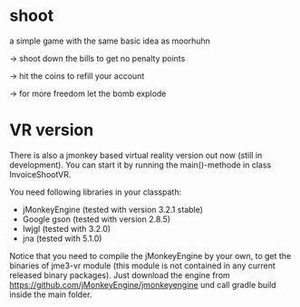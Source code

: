 # shoot
a simple game with the same basic idea as moorhuhn

-> shoot down the bills to get no penalty points

-> hit the coins to refill your account

-> for more freedom let the bomb explode

# VR version

There is also a jmonkey based virtual reality version out now (still in development).
You can start it by running the main()-methode in class InvoiceShootVR.

You need following libraries in your classpath:
- jMonkeyEngine (tested with version 3.2.1 stable)
- Google gson (tested with version 2.8.5)
- lwjgl (tested with 3.2.0)
- jna (tested with 5.1.0)

Notice that you need to compile the jMonkeyEngine by your own, to get the binaries of jme3-vr module (this module is not contained in any current released binary packages). Just download the engine from https://github.com/jMonkeyEngine/jmonkeyengine und call gradle build inside the main folder.

